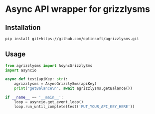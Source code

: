 # Async API wrapper for grizzlysms

## Installation

```bash
pip install git+https://github.com/optinsoft/agrizzlysms.git
```

## Usage

```python
from agrizzlysms import AsyncGrizzlySms
import asyncio

async def test(apiKey: str):
    agrizzlysms = AsyncGrizzlySms(apiKey)
    print("getBalance\n", await agrizzlysms.getBalance())    

if __name__ == '__main__':
    loop = asyncio.get_event_loop()
    loop.run_until_complete(test('PUT_YOUR_API_KEY_HERE'))
```
